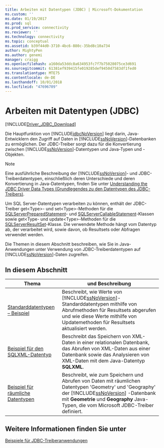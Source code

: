 ```yaml
---
title: Arbeiten mit Datentypen (JDBC) | Microsoft-Dokumentation
ms.custom: ''
ms.date: 01/19/2017
ms.prod: sql
ms.prod_service: connectivity
ms.reviewer: ''
ms.technology: connectivity
ms.topic: conceptual
ms.assetid: b39f44d0-3710-4bc6-880c-35bd8c10a734
author: MightyPen
ms.author: genemi
manager: craigg
ms.openlocfilehash: a160da53ddc8a634953fc7f7b75028075ce3d691
ms.sourcegitcommit: 61381ef939415fe019285def9450d7583df1fed0
ms.translationtype: MTE75
ms.contentlocale: de-DE
ms.lasthandoff: 10/01/2018
ms.locfileid: "47696709"
---
```

# <a name="working-with-data-types-jdbc"></a>Arbeiten mit Datentypen (JDBC)

[!INCLUDE[Driver_JDBC_Download](../../includes/driver_jdbc_download.md)]

Die Hauptfunktion von [!INCLUDE[jdbcNoVersion](../../includes/jdbcnoversion_md.md)] liegt darin, Java-Entwicklern den Zugriff auf Daten in [!INCLUDE[ssNoVersion](../../includes/ssnoversion-md.md)]-Datenbanken zu ermöglichen. Der JDBC-Treiber sorgt dazu für die Konvertierung zwischen [!INCLUDE[ssNoVersion](../../includes/ssnoversion-md.md)]-Datentypen und Java-Typen und -Objekten.  
  
> [!NOTE]  
> Eine ausführliche Beschreibung der [!INCLUDE[ssNoVersion](../../includes/ssnoversion-md.md)]- und JDBC-Treiberdatentypen, einschließlich deren Unterschiede und deren Konvertierung in Java-Datentypen, finden Sie unter [Understanding the JDBC Driver Data Types (Grundlegendes zu den Datentypen des JDBC-Treibers)](../../connect/jdbc/understanding-the-jdbc-driver-data-types.md).  
  
Um SQL Server-Datentypen verarbeiten zu können, enthält der JDBC-Treiber get\<Type>- und set\<Type>-Methoden für die [SQLServerPreparedStatement](../../connect/jdbc/reference/sqlserverpreparedstatement-class.md)- und [SQLServerCallableStatement](../../connect/jdbc/reference/sqlservercallablestatement-class.md)-Klassen sowie get\<Type- und update\<Type>-Methoden für die [SQLServerResultSet](../../connect/jdbc/reference/sqlserverresultset-class.md)-Klasse. Die verwendete Methode hängt vom Datentyp ab, der verarbeitet wird, sowie davon, ob Resultsets oder Abfragen verwendet werden.  
  
Die Themen in diesem Abschnitt beschreiben, wie Sie in Java-Anwendungen unter Verwendung von JDBC-Treiberdatentypen auf [!INCLUDE[ssNoVersion](../../includes/ssnoversion-md.md)]-Daten zugreifen.  
  
## <a name="in-this-section"></a>In diesem Abschnitt  
  
|Thema|und Beschreibung|  
|-----------|-----------------|  
|[Standarddatentypen – Beispiel](../../connect/jdbc/basic-data-types-sample.md)|Beschreibt, wie Werte von [!INCLUDE[ssNoVersion](../../includes/ssnoversion-md.md)]-Standarddatentypen mithilfe von Abrufmethoden für Resultsets abgerufen und wie diese Werte mithilfe von Updatemethoden für Resultsets aktualisiert werden.|  
|[Beispiel für den SQLXML-Datentyp](../../connect/jdbc/sqlxml-data-type-sample.md)|Beschreibt das Speichern von XML-Daten in einer relationalen Datenbank, das Abrufen von XML-Daten aus einer Datenbank sowie das Analysieren von XML-Daten mit dem Java-Datentyp **SQLXML**.|  
|[Beispiel für räumliche Datentypen](../../connect/jdbc/spatial-data-types-sample.md)|Beschreibt, wie zum Speichern und Abrufen von Daten mit räumlichen Datentypen 'Geometry' und 'Geography' der [!INCLUDE[ssNoVersion](../../includes/ssnoversion-md.md)] -Datenbank mit **Geometrie** und **Geography** Java-Typen, die vom Microsoft JDBC-Treiber definiert.|

## <a name="see-also"></a>Weitere Informationen finden Sie unter

[Beispiele für JDBC-Treiberanwendungen](../../connect/jdbc/sample-jdbc-driver-applications.md)  
